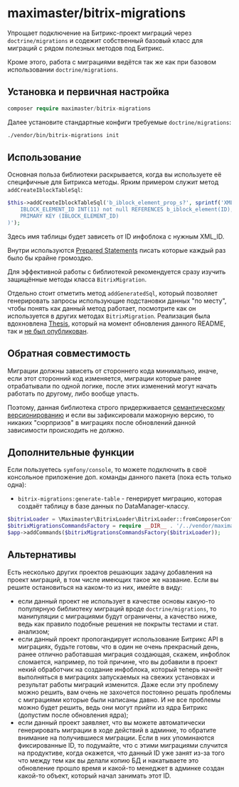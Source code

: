 # maximaster/bitrix-migrations

Упрощает подключение на Битрикс-проект миграций через `doctrine/migrations` и
содежит собственный базовый класс для миграций с рядом полезных методов
под Битрикс.

Кроме этого, работа с миграциями ведётся так же как при базовом
использовании `doctrine/migrations`.

## Установка и первичная настройка

```php
composer require maximaster/bitrix-migrations
```

Далее установите стандартные конфиги требуемые `doctrine/migrations`:
```bash
./vendor/bin/bitrix-migrations init
```

## Использование

Основная польза библиотеки раскрывается, когда вы используете её специфичные
для Битрикса методы. Ярким примером служит метод `addCreateIblockTableSql`:

```php
$this->addCreateIblockTableSql('b_iblock_element_prop_s?', sprintf('XML_ID = "%s"', self::ID), '(
    IBLOCK_ELEMENT_ID INT(11) not null REFERENCES b_iblock_element(ID),
    PRIMARY KEY (IBLOCK_ELEMENT_ID)
)');
```

Здесь имя таблицы будет зависеть от ID инфоблока с нужным XML_ID.

Внутри используются [Prepared Statements](https://dev.mysql.com/doc/refman/8.0/en/sql-prepared-statements.html)
писать которые каждый раз было бы крайне громоздко.

Для эффективной работы с библиотекой рекомендуется сразу изучить защищённые
методы класса `BitrixMigration`.

Отдельно стоит отметить метод `addGeneratedSql`, который позволяет генерировать
запросы использующие подстановки данных "по месту", чтобы понять как данный
метод работает, посмотрите как он используется в других методах
`BitrixMigration`. Реализация была вдохновлена
[Thesis](https://phprussia.ru/moscow/2021/abstracts/7654), который на момент
обновления данного README, так и
[не был опубликован](https://github.com/thesisphp/thesis/issues/2#issuecomment-907701813).

## Обратная совместимость

Миграции должны зависеть от стороннего кода минимально, иначе, если этот
сторонний код изменяется, миграции которые ранее отрабатывали по одной логике,
после этих изменений могут начать работать по другому, либо вообще упасть.

Поэтому, данная библиотека строго придерживается
[семантическому версионированию](https://semver.org/lang/ru/) и если вы
зафиксировали мажорную версию, то никаких "сюрпризов" в миграциях после
обновлений данной зависимости происходить не должно.

## Дополнительные функции

Если пользуетесь `symfony/console`, то можете подключить в своё консольное
приложение доп. команды данного пакета (пока есть только одна):

* `bitrix-migrations:generate-table` - генерирует миграцию, которая создаёт
  таблицу в базе данных по DataManager-классу.

```php
$bitrixLoader = \Maximaster\BitrixLoader\BitrixLoader::fromComposerConfigExtra(__DIR__ . '/../composer.json');
$bitrixMigrationsCommandsFactory = require __DIR__ . '/../vendor/maximaster/bitrix-migrations/config/commands.php';
$app->addCommands($bitrixMigrationsCommandsFactory($bitrixLoader));
```

## Альтернативы

Есть несколько других проектов решающих задачу добавления на проект миграций,
в том числе имеющих такое же название. Если вы решите остановиться на каком-то
из них, имейте в виду:

* если данный проект не использует в качестве основы какую-то популярную
  библиотеку миграций вроде `doctrine/migrations`, то манипуляции с миграциями
  будут ограничены, а качество ниже, ведь как правило подобные решения не
  покрыты тестами и стат. анализом;
* если данный проект пропогандирует использование Битрикс API в миграциях,
  будьте готовы, что в один не очень прекрасный день, ранее отлично работавшая
  миграция создающая, скажем, инфоблок сломается, например, по той причине, что
  вы добавили в проект некий обработчик на создание инфоблока, который теперь
  начнёт выполняться в миграциях запускаемых на свежих установках и результат
  работы миграций изменится. Даже если эту проблему можно решить, вам очень не
  захочется постоянно решать проблемы с миграциями которые были написаны давно.
  И не все проблемы можно будет решить, ведь они могут прийти из ядра Битрикс
  (допустим после обновления ядра);
* если данный проект заявляет, что вы можете автоматически генерировать миграции
  в ходе действий в админке, то обратите внимание на получившиеся миграции. Если
  в них упоминаются фиксированные ID, то подумайте, что с этими миграциями
  случится на продуктиве, когда окажется, что данный ID уже занят из-за того что
  между тем как вы делали копию БД и накатываете это обновление прошло время и
  какой-то менеджет в админке создан какой-то объект, который начал занимать
  этот ID.
